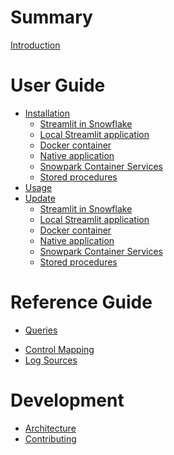 # Summary
<!-- Disabling markdownlint empty links, servers as public facing todo -->
<!-- markdownlint-disable MD042 -->

[Introduction](./README.md)

# User Guide

- [Installation](./guide/installation/README.md)
  - [Streamlit in Snowflake](./guide/installation/streamlit-in-snowflake.md)
  - [Local Streamlit application](./guide/installation/local-streamlit.md)
  - [Docker container](./guide/installation/docker.md)
  - [Native application](./guide/installation/native-app.md)
  - [Snowpark Container Services]()
  - [Stored procedures](./guide/installation/snowgit.md)
- [Usage](./guide/usage/README.md)
- [Update](./guide/update/README.md)
  - [Streamlit in Snowflake](./guide/update/streamlit-in-snowflake.md)
  - [Local Streamlit application](./guide/update/local-streamlit.md)
  - [Docker container](./guide/update/docker.md)
  - [Native application](./guide/update/native-app.md)
  - [Snowpark Container Services]()
  - [Stored procedures](./guide/update/snowgit.md)

# Reference Guide

- [Queries](./reference/queries.md)
<!-- TODO: merge here -->
- [Control Mapping](./reference/control-mapping.md)
- [Log Sources](./reference/log-sources.md)

# Development

- [Architecture](./development/architecture.md)
- [Contributing](./development/CONTRIBUTING.md)
